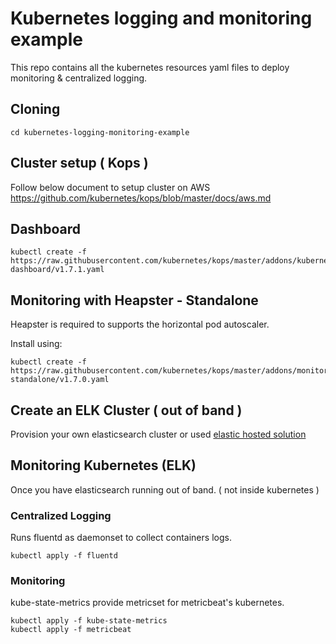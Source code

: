 # Kubernetes logging and monitoring example

This repo contains all the kubernetes resources yaml files to deploy monitoring & centralized logging.

## Cloning
```
cd kubernetes-logging-monitoring-example
```

## Cluster setup ( Kops )
Follow below document to setup cluster on AWS
https://github.com/kubernetes/kops/blob/master/docs/aws.md

## Dashboard
```
kubectl create -f https://raw.githubusercontent.com/kubernetes/kops/master/addons/kubernetes-dashboard/v1.7.1.yaml
```

## Monitoring with Heapster - Standalone

Heapster is required to supports the horizontal pod autoscaler.

Install using:
```
kubectl create -f https://raw.githubusercontent.com/kubernetes/kops/master/addons/monitoring-standalone/v1.7.0.yaml
```

## Create an ELK Cluster ( out of band )
Provision your own elasticsearch cluster or used [elastic hosted solution](https://cloud.elastic.co)

## Monitoring Kubernetes (ELK)
Once you have elasticsearch running out of band. ( not inside kubernetes )

### Centralized Logging
Runs fluentd as daemonset to collect containers logs.

```
kubectl apply -f fluentd
```

### Monitoring
kube-state-metrics provide metricset for metricbeat's kubernetes.

```
kubectl apply -f kube-state-metrics
kubectl apply -f metricbeat
```